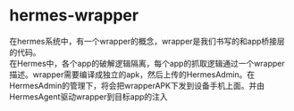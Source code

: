 # hermes-wrapper
在hermes系统中，有一个wrapper的概念，wrapper是我们书写的和app桥接层的代码。    
在Hermes中，各个app的破解逻辑隔离，每个app的抓取逻辑通过一个wrapper描述。wrapper需要编译成独立的apk，然后上传的HermesAdmin。在HermesAdmin的管理下，将会把wrapperAPK下发到设备手机上面。并由HermesAgent驱动wrapper到目标app的注入
